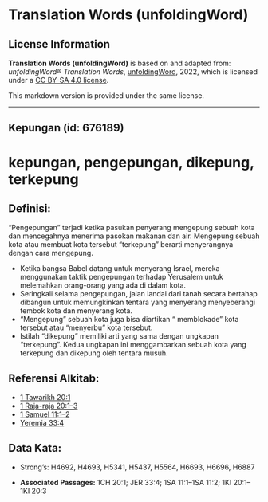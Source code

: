 # Translation Words (unfoldingWord)

## License Information

**Translation Words (unfoldingWord)** is based on and adapted from: _unfoldingWord® Translation Words_, [unfoldingWord](https://unfoldingword.org/utw), 2022, which is licensed under a [CC BY-SA 4.0 license](https://creativecommons.org/licenses/by-sa/4.0/legalcode.en).

This markdown version is provided under the same license.



--------------------------------

## Kepungan (id: 676189)

kepungan, pengepungan, dikepung, terkepung
==========================================

Definisi:
---------

“Pengepungan” terjadi ketika pasukan penyerang mengepung sebuah kota dan mencegahnya menerima pasokan makanan dan air. Mengepung sebuah kota atau membuat kota tersebut “terkepung” berarti menyerangnya dengan cara mengepung.

* Ketika bangsa Babel datang untuk menyerang Israel, mereka menggunakan taktik pengepungan terhadap Yerusalem untuk melemahkan orang\-orang yang ada di dalam kota.
* Seringkali selama pengepungan, jalan landai dari tanah secara bertahap dibangun untuk memungkinkan tentara yang menyerang menyeberangi tembok kota dan menyerang kota.
* “Mengepung” sebuah kota juga bisa diartikan “ memblokade” kota tersebut atau “menyerbu” kota tersebut.
* Istilah “dikepung” memiliki arti yang sama dengan ungkapan “terkepung”. Kedua ungkapan ini menggambarkan sebuah kota yang terkepung dan dikepung oleh tentara musuh.

Referensi Alkitab:
------------------

* [1 Tawarikh 20:1](https://ref.ly/1Chr0:0)
* [1 Raja\-raja 20:1–3](https://ref.ly/1Kgs0:0)
* [1 Samuel 11:1–2](https://ref.ly/1Sam0:0)
* [Yeremia 33:4](https://ref.ly/Jer33:4)

Data Kata:
----------

* Strong’s: H4692, H4693, H5341, H5437, H5564, H6693, H6696, H6887

* **Associated Passages:** 1CH 20:1; JER 33:4; 1SA 11:1–1SA 11:2; 1KI 20:1–1KI 20:3

